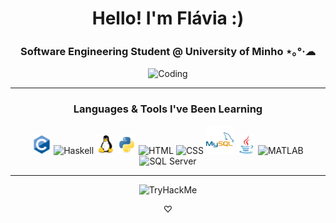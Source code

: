 <h1 align="center">Hello! I'm Flávia :)</h1>
<h3 align="center">Software Engineering Student @ University of Minho ⋆｡°·☁︎ </h3>
<p align="center">
<img src="https://i.pinimg.com/originals/a2/b4/ae/a2b4ae4ebabcd10ff10a1581366f6df2.gif" alt="Coding" width="250" />
</p>

---

<h3 align="center">Languages & Tools I've Been Learning</h3>
<p align="center"> 
  <img src="https://raw.githubusercontent.com/devicons/devicon/master/icons/c/c-original.svg" alt="C" width="30" height="30"/> 
  <img src="https://upload.wikimedia.org/wikipedia/commons/1/1c/Haskell-Logo.svg" alt="Haskell" width="30" height="30"/> 
  <img src="https://raw.githubusercontent.com/devicons/devicon/master/icons/linux/linux-original.svg" alt="Linux" width="30" height="30"/>
  <img src="https://raw.githubusercontent.com/devicons/devicon/master/icons/python/python-original.svg" alt="Python" width="30" height="30"/> 
  <img src="https://upload.wikimedia.org/wikipedia/commons/3/38/HTML5_Badge.svg" alt="HTML" width="30" height="30"/> 
  <img src="https://upload.wikimedia.org/wikipedia/commons/d/d5/CSS3_logo_and_wordmark.svg" alt="CSS" width="30" height="30"/>
  <img src="https://raw.githubusercontent.com/devicons/devicon/master/icons/mysql/mysql-original-wordmark.svg" alt="MySQL" width="45"/> 
  <img src="https://raw.githubusercontent.com/devicons/devicon/master/icons/java/java-original.svg" alt="Java" width="30" height="30"/>
  <img src="https://upload.wikimedia.org/wikipedia/commons/2/21/Matlab_Logo.png" alt="MATLAB" width="30" height="30"/>
  <img src="https://upload.wikimedia.org/wikipedia/commons/8/87/Sql_data_base_with_logo.png" alt="SQL Server" width="30" height="30"/>
</p>

---

<p align="center"><img src="https://tryhackme-badges.s3.amazonaws.com/flaviaraujo.png" alt="TryHackMe"></p>

<p align="center">♡</p>
